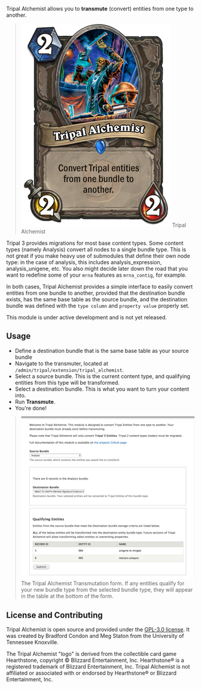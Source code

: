 Tripal Alchemist allows you to **transmute** (convert) entities from one type to another.

>![Tripal Alchemist Hearthstone Card](docs/img/Tripal_Alchemist_hearthstone_logo.png)
> Tripal Alchemist 

Tripal 3 provides migrations for most base content types.  Some content types (namely Analysis) convert all nodes to a single bundle type.  This is not great if you make heavy use of submodules that define their own node type: in the case of analysis, this includes analysis_expression, analysis_unigene, etc.  You also might decide later down the road that you want to redefine some of your `mrna` features as `mrna_contig`, for example.

In both cases, Tripal Alchemist provides a simple interface to easily convert entities from one bundle to another, provided that the destination bundle exists, has the same base table as the source bundle, and the destination bundle was defined with the `type column` and `property value` properly set.

This module is under active development and is not yet released.

## Usage

* Define a destination bundle that is the same base table as your source bundle
* Navigate to the transmuter, located at `/admin/tripal/extension/tripal_alchemist`.
* Select a source bundle.  This is the current content type, and qualifying entities from this type will be transformed.
* Select a destination bundle.  This is what you want to turn your content into.
* Run **Transmute**.
* You're done!

>![The Tripal Alchemist Transmutation form](docs/img/tripal_alchemist_screen_1.png)
> The Tripal Alchemist Transmutation form.  If any entities qualify for your new bundle type from the selected bundle type, they will appear in the table at the bottom of the form.

## License and Contributing

Tripal Alchemist is open source and provided under the [GPL-3.0 license](https://github.com/statonlab/tripal_alchemist/blob/master/LICENSE).  It was created by Bradford Condon and Meg Staton from the University of Tennessee Knoxville.

The Tripal Alchemist "logo" is derived from the collectible card game Hearthstone, copyright © Blizzard Entertainment, Inc. Hearthstone® is a registered trademark of Blizzard Entertainment, Inc. Tripal Alchemist is not affiliated or associated with or endorsed by Hearthstone® or Blizzard Entertainment, Inc.
